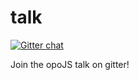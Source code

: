 # talk

[![Gitter chat](https://badges.gitter.im/opoJS/talk.png)](https://gitter.im/opoJS/talk)

Join the opoJS talk on gitter!
